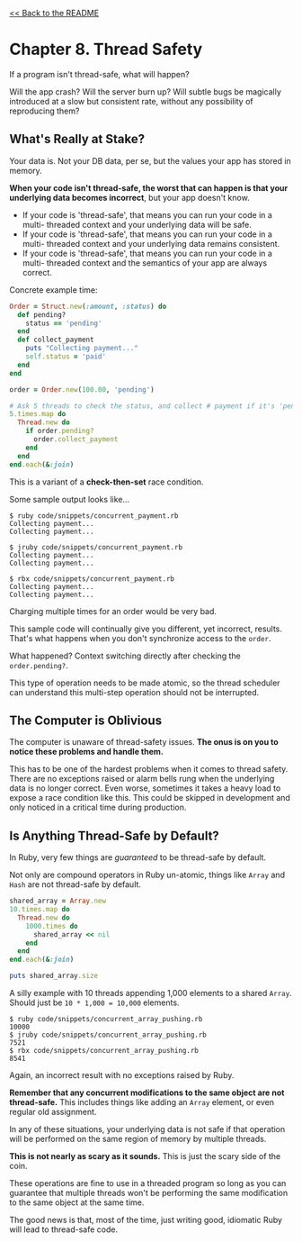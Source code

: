 [&lt;&lt; Back to the README](README.md)

# Chapter 8. Thread Safety

If a program isn't thread-safe, what will happen?

Will the app crash? Will the server burn up? Will subtle bugs be magically
introduced at a slow but consistent rate, without any possibility of
reproducing them?

## What's Really at Stake?

Your data is. Not your DB data, per se, but the values your app has stored in
memory.

**When your code isn't thread-safe, the worst that can happen is that your
underlying data becomes incorrect**, but your app doesn't know.

- If your code is 'thread-safe', that means you can run your code in a multi-
  threaded context and your underlying data will be safe.
- If your code is 'thread-safe', that means you can run your code in a multi-
  threaded context and your underlying data remains consistent.
- If your code is 'thread-safe', that means you can run your code in a multi-
  threaded context and the semantics of your app are always correct.

Concrete example time:

```rb
Order = Struct.new(:amount, :status) do
  def pending?
    status == 'pending'
  end
  def collect_payment
    puts "Collecting payment..."
    self.status = 'paid'
  end
end

order = Order.new(100.00, 'pending')

# Ask 5 threads to check the status, and collect # payment if it's 'pending'
5.times.map do
  Thread.new do
    if order.pending?
      order.collect_payment
    end
  end
end.each(&:join)
```

This is a variant of a **check-then-set** race condition.

Some sample output looks like...

```
$ ruby code/snippets/concurrent_payment.rb
Collecting payment...
Collecting payment...

$ jruby code/snippets/concurrent_payment.rb
Collecting payment...
Collecting payment...

$ rbx code/snippets/concurrent_payment.rb 
Collecting payment...
Collecting payment...
```

Charging multiple times for an order would be very bad.

This sample code will continually give you different, yet incorrect, results.
That's what happens when you don't synchronize access to the `order`.

What happened? Context switching directly after checking the `order.pending?`.

This type of operation needs to be made atomic, so the thread scheduler can
understand this multi-step operation should not be interrupted.

## The Computer is Oblivious

The computer is unaware of thread-safety issues. **The onus is on you to notice
these problems and handle them.**

This has to be one of the hardest problems when it comes to thread safety. There
are no exceptions raised or alarm bells rung when the underlying data is no
longer correct. Even worse, sometimes it takes a heavy load to expose a race
condition like this. This could be skipped in development and only noticed in
a critical time during production.

## Is Anything Thread-Safe by Default?

In Ruby, very few things are *guaranteed* to be thread-safe by default.

Not only are compound operators in Ruby un-atomic, things like `Array` and `Hash`
are not thread-safe by default.

```rb
shared_array = Array.new
10.times.map do
  Thread.new do
    1000.times do
      shared_array << nil
    end
  end
end.each(&:join)

puts shared_array.size
```

A silly example with 10 threads appending 1,000 elements to a shared `Array`.
Should just be `10 * 1,000 = 10,000` elements.

```
$ ruby code/snippets/concurrent_array_pushing.rb
10000
$ jruby code/snippets/concurrent_array_pushing.rb
7521
$ rbx code/snippets/concurrent_array_pushing.rb
8541
```

Again, an incorrect result with no exceptions raised by Ruby.

**Remember that any concurrent modifications to the same object are not
thread-safe.** This includes things like adding an `Array` element, or even
regular old assignment.

In any of these situations, your underlying data is not safe if that operation
will be performed on the same region of memory by multiple threads.

**This is not nearly as scary as it sounds.** This is just the scary side of
the coin.

These operations are fine to use in a threaded program so long as you can
guarantee that multiple threads won't be performing the same modification
to the same object at the same time.

The good news is that, most of the time, just writing good, idiomatic Ruby will
lead to thread-safe code.
